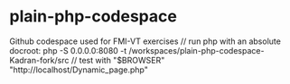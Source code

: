 # plain-php-codespace
Github codespace used for FMI-VT exercises
// run php with an absolute docroot: php -S 0.0.0.0:8080 -t /workspaces/plain-php-codespace-Kadran-fork/src
// test with "$BROWSER" "http://localhost/Dynamic_page.php"
